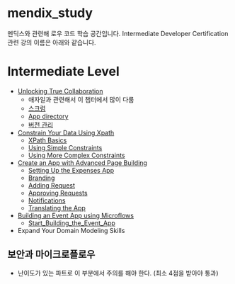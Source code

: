 # mendix_study
멘딕스와 관련해 로우 코드 학습 공간입니다.
Intermediate Developer Certification 관련 강의 이름은 아래와 같습니다. 

# Intermediate Level
- [Unlocking True Collaboration](https://github.com/yeomyaloo/mendix_study/tree/main/intermediate/Unlocking_True_Collaboration)
    - 애자일과 관련해서 이 챕터에서 많이 다룸
    - [스크럼](https://github.com/yeomyaloo/mendix_study/blob/main/intermediate/Unlocking_True_Collaboration/SCRUM.md)
    - [App directory](https://github.com/yeomyaloo/mendix_study/blob/main/intermediate/Unlocking_True_Collaboration/App_Directory.md)
    - [버전 관리](https://github.com/yeomyaloo/mendix_study/blob/main/intermediate/Unlocking_True_Collaboration/Using_Version_Management.md)
- [Constrain Your Data Using Xpath](https://github.com/yeomyaloo/mendix_study/tree/main/intermediate/Constrain_Your_Data_Using_XPath)
    - [XPath Basics](https://github.com/yeomyaloo/mendix_study/blob/main/intermediate/Constrain_Your_Data_Using_XPath/XPath_basics.md)
    - [Using Simple Constraints](https://github.com/yeomyaloo/mendix_study/blob/main/intermediate/Constrain_Your_Data_Using_XPath/Using_Simple_Constraints.md)
    - [Using More Complex Constraints](https://github.com/yeomyaloo/mendix_study/blob/main/intermediate/Constrain_Your_Data_Using_XPath/Using_More_Complex_Constraints.md)
- [Create an App with Advanced Page Building](https://github.com/yeomyaloo/mendix_study/blob/main/intermediate/Create_an_App_with_Advanced_Page_Building)
    - [Setting Up the Expenses App](https://github.com/yeomyaloo/mendix_study/blob/main/intermediate/Create_an_App_with_Advanced_Page_Building/Setting_Up_the_Expenses_App.md)
    - [Branding](https://github.com/yeomyaloo/mendix_study/blob/main/intermediate/Create_an_App_with_Advanced_Page_Building/Branding.md)
    - [Adding Request](https://github.com/yeomyaloo/mendix_study/blob/main/intermediate/Create_an_App_with_Advanced_Page_Building/Adding_Requests.md)
    - [Approving Requests](https://github.com/yeomyaloo/mendix_study/blob/main/intermediate/Create_an_App_with_Advanced_Page_Building/Approving_Requests.md)
    - [Notifications](https://github.com/yeomyaloo/mendix_study/blob/main/intermediate/Create_an_App_with_Advanced_Page_Building/Notifications.md)
    - [Translating the App](https://github.com/yeomyaloo/mendix_study/blob/main/intermediate/Create_an_App_with_Advanced_Page_Building/Translating_the_App.md)
- [Building an Event App using Microflows](https://github.com/yeomyaloo/mendix_study/tree/main/intermediate/Building_an_Event_App_Using_Microflows)
    - [Start_Building_the_Event_App](https://github.com/yeomyaloo/mendix_study/blob/main/intermediate/Building_an_Event_App_Using_Microflows/Start_Building_the_Event_App.md) 
- Expand Your Domain Modeling Skills


## 보안과 마이크로플로우
- 난이도가 있는 파트로 이 부분에서 주의를 해야 한다. (최소 4점을 받아야 통과)
